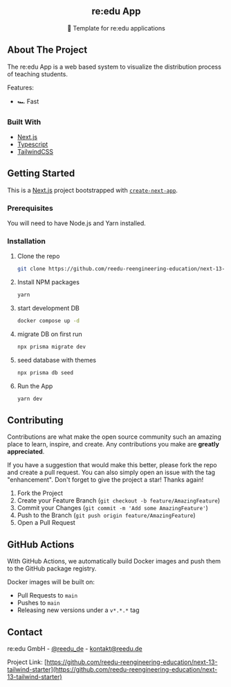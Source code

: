 <div align="center">
  <h2 align="center">re:edu App</h2>

  <p align="center">
     🚀 Template for re:edu applications
    <br />
  </p>
</div>

<!-- ABOUT THE PROJECT -->

## About The Project

The re:edu App is a web based system to visualize the distribution process of teaching students.

Features:

- 🏎 Fast

### Built With

- [Next.js](https://nextjs.org/)
- [Typescript](https://www.typescriptlang.org/)
- [TailwindCSS](https://tailwindcss.com/)

<!-- GETTING STARTED -->

## Getting Started

This is a [Next.js](https://nextjs.org/) project bootstrapped with [`create-next-app`](https://github.com/vercel/next.js/tree/canary/packages/create-next-app).

### Prerequisites

You will need to have Node.js and Yarn installed.

### Installation

1. Clone the repo
   ```sh
   git clone https://github.com/reedu-reengineering-education/next-13-tailwind-starter.git
   ```
2. Install NPM packages
   ```sh
   yarn
   ```
3. start development DB
   ```sh
   docker compose up -d
   ```
4. migrate DB on first run
   ```sh
   npx prisma migrate dev
   ```
5. seed database with themes
    ```sh
    npx prisma db seed
    ```
6. Run the App
   ```sh
   yarn dev
   ```

<!-- CONTRIBUTING -->

## Contributing

Contributions are what make the open source community such an amazing place to learn, inspire, and create. Any contributions you make are **greatly appreciated**.

If you have a suggestion that would make this better, please fork the repo and create a pull request. You can also simply open an issue with the tag "enhancement".
Don't forget to give the project a star! Thanks again!

1. Fork the Project
2. Create your Feature Branch (`git checkout -b feature/AmazingFeature`)
3. Commit your Changes (`git commit -m 'Add some AmazingFeature'`)
4. Push to the Branch (`git push origin feature/AmazingFeature`)
5. Open a Pull Request

## GitHub Actions

With GitHub Actions, we automatically build Docker images and push them to the GitHub package registry.

Docker images will be built on:

- Pull Requests to `main`
- Pushes to `main`
- Releasing new versions under a `v*.*.*` tag

<!-- CONTACT -->

## Contact

re:edu GmbH - [@reedu_de](https://twitter.com/reedu_de) - kontakt@reedu.de

Project Link: [https://github.com/reedu-reengineering-education/next-13-tailwind-starter](https://github.com/reedu-reengineering-education/next-13-tailwind-starter)
